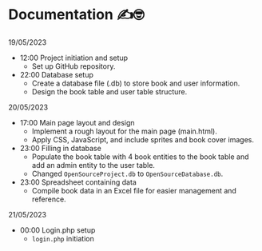 # Documentation ✍️🤓

19/05/2023

- 12:00 Project initiation and setup
    - Set up GitHub repository.
- 22:00 Database setup
    - Create a database file (.db) to store book and user information.
    - Design the book table and user table structure.


20/05/2023

- 17:00 Main page layout and design
    - Implement a rough layout for the main page (main.html).
    - Apply CSS, JavaScript, and include sprites and book cover images.
- 23:00 Filling in database
    - Populate the book table with 4 book entities to the book table and add an admin entity to the user table.
    - Changed `OpenSourceProject.db` to `OpenSourceDatabase.db`.
- 23:00 Spreadsheet containing data
    - Compile book data in an Excel file for easier management and reference.

21/05/2023

- 00:00 Login.php setup
    - `login.php` initiation

